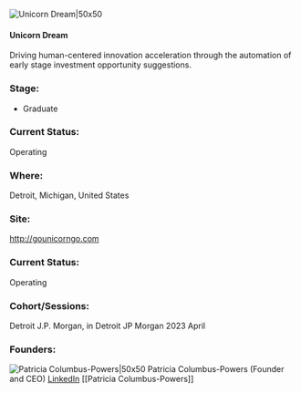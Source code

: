 

![Unicorn Dream|50x50](data:image/png;base64,iVBORw0KGgoAAAANSUhEUgAAAOEAAADhCAMAAAAJbSJIAAAATlBMVEUAAAABAQF9fX2ZmZmsrKyLi4u2trYHBwd5eXm0tLSdnZ2Dg4OJiYmoqKiRkZGNjY36+vr09PTk5OTW1tbMzMzExMS9vb1qampjY2NpaWk2P5IbAAACsklEQVR4nO3djXKaQBSG4bMYWFTU1sakvf8b7fIjYjqthOqY7+z7jjNBg2EfEIwjM)

#### Unicorn Dream
Driving human-centered innovation acceleration through the automation of early stage investment opportunity suggestions.

### Stage: 
 - Graduate 

### Current Status: 
Operating

### Where:
Detroit, Michigan, United States

### Site:
http://gounicorngo.com





### Current Status: 
Operating

### Cohort/Sessions: 
Detroit J.P. Morgan, in Detroit JP Morgan 2023 April

### Founders: 

![Patricia Columbus-Powers|50x50]() Patricia Columbus-Powers (Founder and CEO) [LinkedIn](https://linkedin.com/in/patriciacolumbuspowers) [[Patricia Columbus-Powers]]



